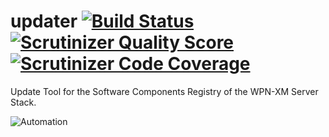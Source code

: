 updater [![Build Status](http://img.shields.io/travis/WPN-XM/updater.svg?style=flat-square)](https://travis-ci.org/WPN-XM/updater/) [![Scrutinizer Quality Score](http://img.shields.io/scrutinizer/g/WPN-XM/updater.svg?style=flat-square)](https://scrutinizer-ci.com/g/WPN-XM/updater/)  [![Scrutinizer Code Coverage](http://img.shields.io/scrutinizer/coverage/g/WPN-XM/updater.svg?style=flat-square)](https://scrutinizer-ci.com/g/WPN-XM/updater/)
=======

Update Tool for the Software Components Registry of the WPN-XM Server Stack.


![Automation](http://imgs.xkcd.com/comics/automation.png)
